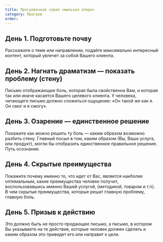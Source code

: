 ```yaml
---
title: Прогревочная серия «мыльная опера»
category: Прогрев
order: 
---
```


## День 1. Подготовьте почву

Расскажите о теме или направлении, подайте максимально интересный контент, который увлечет за собой Вашего клиента.

## День 2. Нагнать драматизм — показать проблему (стену)

Письмо отображающее боль, которая была свойственна Вам, и которая так или иначе касается Вашего целевого клиента. У человека, читающего письмо должно сложиться ощущение: «Он такой же как я. Он смог и я смогу».

## День 3. Озарение — единственное решение

Покажите как можно решить ту боль — каким образом возможно разбить стену. Главный посыл в том, каким образом (Вы, Ваша услуга, или продукт), могли бы отобразить единственное правильное решение. Путь осознания.

## День 4. Скрытые преимущества

Покажите почему именно то, что идет от Вас, является наиболее оптимальным, какие преимущества человек получит, воспользовавшись именно Вашей услугой, (методикой, товаром и т.п). В чем скрытые преимущества, которые решат главную проблему, главную боль.

## День 5. Призыв к действию

Это должно быть не просто продающее письмо, а письмо, в котором Вы указываете на те действия, которые человек должен сделать и каким образом это приведет его или направит к цели.